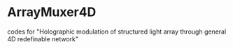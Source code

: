 # ArrayMuxer4D
 codes for "Holographic modulation of structured light array through general 4D redefinable network"
